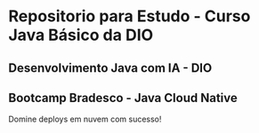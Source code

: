 
# Repositorio para Estudo - Curso Java Básico da DIO
## Desenvolvimento Java com IA - DIO
## Bootcamp Bradesco - Java Cloud Native
Domine deploys em nuvem com sucesso!
